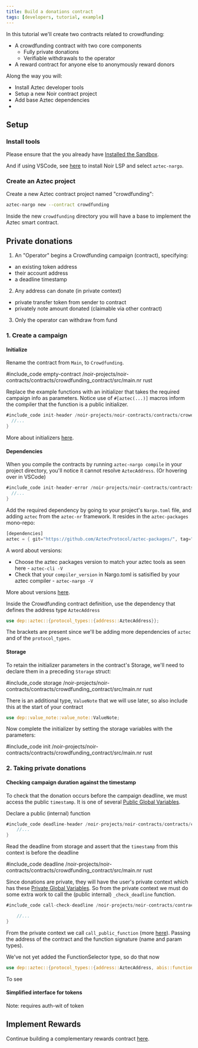 ```yaml
---
title: Build a donations contract
tags: [developers, tutorial, example]
---
```


In this tutorial we'll create two contracts related to crowdfunding:

- A crowdfunding contract with two core components
  - Fully private donations
  - Verifiable withdrawals to the operator
- A reward contract for anyone else to anonymously reward donors

Along the way you will:

- Install Aztec developer tools
- Setup a new Noir contract project
- Add base Aztec dependencies
-

## Setup

### Install tools

Please ensure that the you already have [Installed the Sandbox](https://docs.aztec.network/developers/getting_started/quickstart#install-the-sandbox).

And if using VSCode, see [here](https://docs.aztec.network/developers/contracts/main#install-noir-lsp-recommended) to install Noir LSP and select `aztec-nargo`.

### Create an Aztec project

Create a new Aztec contract project named "crowdfunding":

```sh
aztec-nargo new --contract crowdfunding
```

Inside the new `crowdfunding` directory you will have a base to implement the Aztec smart contract.

## Private donations

1. An "Operator" begins a Crowdfunding campaign (contract), specifying:

- an existing token address
- their account address
- a deadline timestamp

2. Any address can donate (in private context)

- private transfer token from sender to contract
- privately note amount donated (claimable via other contract)

3. Only the operator can withdraw from fund

### 1. Create a campaign

#### Initialize

Rename the contract from `Main`, to `Crowdfunding`.

#include_code empty-contract /noir-projects/noir-contracts/contracts/crowdfunding_contract/src/main.nr rust

Replace the example functions with an initializer that takes the required campaign info as parameters. Notice use of `#[aztec(...)]` macros inform the compiler that the function is a public initializer.

```rust
#include_code init-header /noir-projects/noir-contracts/contracts/crowdfunding_contract/src/main.nr raw
  //...
}
```

More about initializers [here](../../contracts/writing_contracts/functions/initializers.md).

#### Dependencies

When you compile the contracts by running `aztec-nargo compile` in your project directory, you'll notice it cannot resolve `AztecAddress`. (Or hovering over in VSCode)

```rust
#include_code init-header-error /noir-projects/noir-contracts/contracts/crowdfunding_contract/src/main.nr raw
  //...
}
```

Add the required dependency by going to your project's `Nargo.toml` file, and adding `aztec` from the `aztec-nr` framework. It resides in the `aztec-packages` mono-repo:

```rust
[dependencies]
aztec = { git="https://github.com/AztecProtocol/aztec-packages/", tag="#include_aztec_version", directory="noir-projects/aztec-nr/aztec" }
```

A word about versions:
- Choose the aztec packages version to match your aztec tools as seen here - `aztec-cli -V`
- Check that your `compiler_version` in Nargo.toml is satisified by your aztec compiler - `aztec-nargo -V`

More about versions [here](https://docs.aztec.network/developers/versions-updating).

Inside the Crowdfunding contract definition, use the dependency that defines the address type `AztecAddress`

```rust
use dep::aztec::{protocol_types::{address::AztecAddress}};
```

The brackets are present since we'll be adding more dependencies of `aztec` and of the `protocol_types`.

#### Storage

To retain the initializer parameters in the contract's Storage, we'll need to declare them in a preceding `Storage` struct:

#include_code storage /noir-projects/noir-contracts/contracts/crowdfunding_contract/src/main.nr rust

There is an additional type, `ValueNote` that we will use later, so also include this at the start of your contract

```rust
use dep::value_note::value_note::ValueNote;
```

Now complete the initializer by setting the storage variables with the parameters:

#include_code init /noir-projects/noir-contracts/contracts/crowdfunding_contract/src/main.nr rust

### 2. Taking private donations

#### Checking campaign duration against the timestamp

To check that the donation occurs before the campaign deadline, we must access the public `timestamp`. It is one of several [Public Global Variables](https://docs.aztec.network/developers/contracts/references/globals#public-global-variables).

Declare a public (internal) function

```rust
#include_code deadline-header /noir-projects/noir-contracts/contracts/crowdfunding_contract/src/main.nr raw
    //...
}
```

Read the deadline from storage and assert that the `timestamp` from this context is before the deadline

#include_code deadline /noir-projects/noir-contracts/contracts/crowdfunding_contract/src/main.nr rust


Since donations are private, they will have the user's private context which has these [Private Global Variables](https://docs.aztec.network/developers/contracts/references/globals#private-global-variables). So from the private context we must do some extra work to call the (public internal) `_check_deadline` function.

```rust
#include_code call-check-deadline /noir-projects/noir-contracts/contracts/crowdfunding_contract/src/main.nr raw

    //...
}
```

From the private context we call `call_public_function` (more [here](https://docs.aztec.network/developers/contracts/references/aztec-nr/aztec/context/private_context#call_public_function)). Passing the address of the contract and the function signature (name and param types).

We've not yet added the FunctionSelector type, so do that now

```rust
use dep::aztec::{protocol_types::{address::AztecAddress, abis::function_selector::FunctionSelector}};
```

To see

#### Simplified interface for tokens

Note: requires auth-wit of token


## Implement Rewards

Continue building a complementary rewards contract [here](./rewards.md).

```

```
